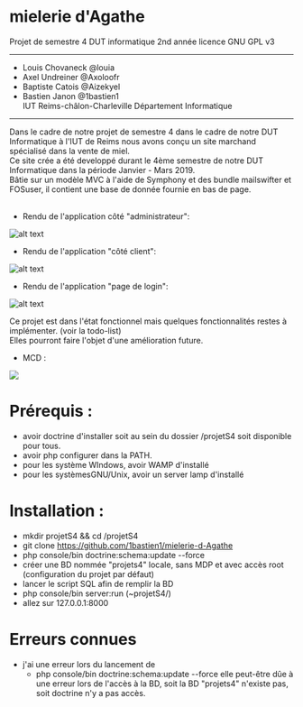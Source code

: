 # mielerie d'Agathe
Projet de semestre 4 DUT informatique 2nd année
licence GNU GPL v3
<hr>

- Louis Chovaneck @louia
- Axel Undreiner  @Axoloofr 
- Baptiste Catois @Aizekyel 
- Bastien Janon   @1bastien1 <br>
IUT Reims-châlon-Charleville Département Informatique
<hr>
Dans le cadre de notre projet de semestre 4 dans le cadre de notre DUT Informatique à l'IUT de Reims nous avons conçu un site marchand spécialisé dans la vente de miel. <br>
Ce site crée a été developpé durant le 4ème semestre de notre DUT Informatique dans la période Janvier - Mars 2019. <br>
Bâtie sur un modèle MVC à l'aide de Symphony et des bundle mailswifter et FOSuser, il contient une base de donnée fournie en bas de page.
<br><br>

- Rendu de l'application côté "administrateur": 

![alt text](https://framapic.org/JcoW7tq830ZK/oax87lulibG5.PNG)

- Rendu de l'application "côté client": 

![alt text](https://framapic.org/akWAxMlg0wmr/quZTVqCWctEz.PNG)

- Rendu de l'application "page de login": 

![alt text](https://framapic.org/NWD3jLRT0n5Z/mga8Vdt3x02W.PNG)

Ce projet est dans l'état fonctionnel mais quelques fonctionnalités restes à implémenter. (voir la todo-list)<br>
Elles pourront faire l'objet d'une amélioration future. <br>



- MCD :

![](https://framapic.org/DLQFclHsSVYS/rOuj2aKv8uWg)

# Prérequis : 
- avoir doctrine d'installer soit au sein du dossier /projetS4 soit disponible pour tous.
- avoir php configurer dans la PATH.
- pour les système WIndows, avoir WAMP d'installé
- pour les systèmesGNU/Unix, avoir un server lamp d'installé

# Installation : 
- mkdir projetS4 && cd /projetS4
- git clone https://github.com/1bastien1/mielerie-d-Agathe
- php console/bin doctrine:schema:update --force
- créer une BD nommée "projets4" locale, sans MDP et avec accès root (configuration du projet par défaut)
- lancer le script SQL afin de remplir la BD
- php console/bin server:run (~projetS4/)
- allez sur 127.0.0.1:8000

# Erreurs connues
- j'ai une erreur lors du lancement de 
  - php console/bin doctrine:schema:update --force
  elle peut-être dûe à une erreur lors de l'accès à la BD, soit la BD "projets4" n'existe pas, soit doctrine n'y a pas accès.
